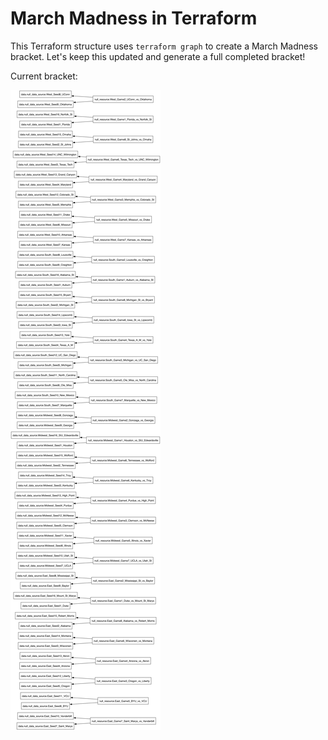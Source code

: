 # March Madness in Terraform

This Terraform structure uses `terraform graph` to create a March Madness bracket. Let's keep this updated and generate a full completed bracket!

Current bracket:

![Current bracket](./bracket.png)
